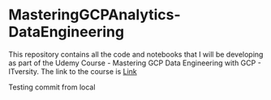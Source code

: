# MasteringGCPAnalytics-DataEngineering
This repository contains all the code and notebooks that I will be developing as part of the Udemy Course - Mastering GCP Data Engineering with GCP - ITversity. 
The link to the course is <a href="https://www.udemy.com/course/master-data-engineering-using-gcp-data-analytics/">Link</a>

Testing commit from local
